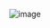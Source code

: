 ![image](https://github.com/VidyaSurendra8235/Alteryx-Challenges-My-Solutions/assets/107226432/39f46115-1c41-442b-a821-db5dd3872590)
